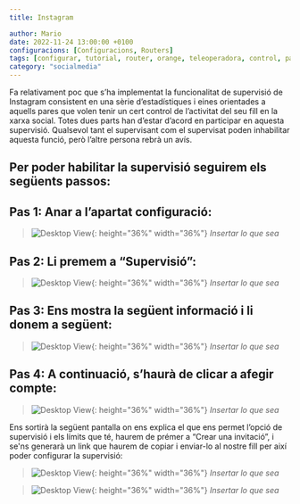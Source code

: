 ```yaml
---
title: Instagram

author: Mario
date: 2022-11-24 13:00:00 +0100 
configuracions: [Configuracions, Routers]
tags: [configurar, tutorial, router, orange, teleoperadora, control, parental, pc, libebox, acces, xarxa, dispositiu, restringir, jazztel]
category: "socialmedia"
---
```


Fa relativament poc que s’ha implementat la funcionalitat de supervisió de Instagram consistent en una sèrie d’estadístiques i eines orientades a aquells pares que volen tenir un cert control de l’activitat del seu fill en la xarxa social. Totes dues parts han d’estar d’acord en participar en aquesta supervisió. Qualsevol tant el supervisant com el supervisat poden inhabilitar aquesta funció, però l’altre persona rebrà un avís.

## Per poder habilitar la supervisió seguirem els següents passos:

## Pas 1: Anar a l’apartat configuració:
>![Desktop View](/assets/img/instagram/image5.png){: height="36%" width="36%"}
_Insertar lo que sea_

## Pas 2: Li premem a “Supervisió”:

>![Desktop View](/assets/img/instagram/image2.png){: height="36%" width="36%"}
_Insertar lo que sea_

## Pas 3: Ens mostra la següent informació i li donem a següent:

>![Desktop View](/assets/img/instagram/image1.png){: height="36%" width="36%"}
_Insertar lo que sea_

## Pas 4: A continuació, s’haurà de clicar a afegir compte:

>![Desktop View](/assets/img/instagram/image4.png){: height="36%" width="36%"}
_Insertar lo que sea_

Ens sortirà la següent pantalla on ens explica el que ens permet l’opció de supervisió i els límits que té, haurem de prémer a “Crear una invitació”, i se'ns generarà un link que haurem de copiar i enviar-lo al nostre fill per així poder configurar la supervisió:

>![Desktop View](/assets/img/instagram/image6.png){: height="36%" width="36%"}
_Insertar lo que sea_

>![Desktop View](/assets/img/instagram/image3.png){: height="36%" width="36%"}
_Insertar lo que sea_
